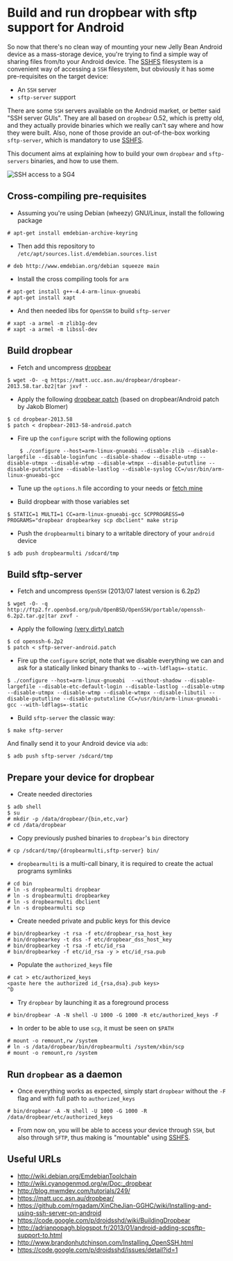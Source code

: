 Build and run dropbear with sftp support for Android
====================================================

So now that there's no clean way of mounting your new Jelly Bean Android device as a mass-storage device, you're trying to find a simple way of sharing files from/to your Android device. The [SSHFS][1] filesystem is a convenient way of accessing a `SSH` filesystem, but obviously it has some pre-requisites on the target device:

* An `SSH` server
* `sftp-server` support

There are some `SSH` servers available on the Android market, or better said "SSH server GUIs". They are all based on `dropbear` 0.52, which is pretty old, and  they actually provide binaries which we really can't say where and how they were built. Also, none of those provide an out-of-the-box working `sftp-server`, which is mandatory to use [SSHFS][1].

This document aims at explaining how to build your own `dropbear` and `sftp-servers` binaries, and how to use them.

![SSH access to a SG4](https://raw.github.com/iMilnb/docs/master/images/dropsftp.png)

Cross-compiling pre-requisites
------------------------------

* Assuming you're using Debian (wheezy) GNU/Linux, install the following package

```
# apt-get install emdebian-archive-keyring
```

* Then add this repository to `/etc/apt/sources.list.d/emdebian.sources.list`

```
# deb http://www.emdebian.org/debian squeeze main
```

* Install the cross compiling tools for `arm`

```
# apt-get install g++-4.4-arm-linux-gnueabi
# apt-get install xapt
```

* And then needed libs for `OpenSSH` to build `sftp-server`

```
# xapt -a armel -m zlib1g-dev
# xapt -a armel -m libssl-dev
```

Build dropbear
--------------

* Fetch and uncompress [dropbear][2]

```
$ wget -O- -q https://matt.ucc.asn.au/dropbear/dropbear-2013.58.tar.bz2|tar jxvf -
```

* Apply the following [dropbear patch][3] (based on dropbear/Android patch by Jakob Blomer)

```
$ cd dropbear-2013.58
$ patch < dropbear-2013-58-android.patch
```

* Fire up the `configure` script with the following options

```
	$ ./configure --host=arm-linux-gnueabi --disable-zlib --disable-largefile --disable-loginfunc --disable-shadow --disable-utmp --disable-utmpx --disable-wtmp --disable-wtmpx --disable-pututline --disable-pututxline --disable-lastlog --disable-syslog CC=/usr/bin/arm-linux-gnueabi-gcc
```

* Tune up the `options.h` file according to your needs or [fetch mine][4]

* Build dropbear with those variables set

```
$ STATIC=1 MULTI=1 CC=arm-linux-gnueabi-gcc SCPPROGRESS=0 PROGRAMS="dropbear dropbearkey scp dbclient" make strip
```

* Push the `dropbearmulti` binary to a writable directory of your `android` device

```
$ adb push dropbearmulti /sdcard/tmp
```

Build sftp-server
-----------------

* Fetch and uncompress `OpenSSH` (2013/07 latest version is 6.2p2)

```
$ wget -O- -q http://ftp2.fr.openbsd.org/pub/OpenBSD/OpenSSH/portable/openssh-6.2p2.tar.gz|tar zxvf -
```

* Apply the following [(very dirty) patch][5]

```
$ cd openssh-6.2p2
$ patch < sftp-server-android.patch
```

* Fire up the `configure` script, note that we disable everything we can and ask for a statically linked binary thanks to `--with-ldflags=-static`.

```
$ ./configure --host=arm-linux-gnueabi  --without-shadow --disable-largefile --disable-etc-default-login --disable-lastlog --disable-utmp --disable-utmpx --disable-wtmp --disable-wtmpx --disable-libutil --disable-pututline --disable-pututxline CC=/usr/bin/arm-linux-gnueabi-gcc --with-ldflags=-static
```

* Build `sftp-server` the classic way:

```
$ make sftp-server
```

And finally send it to your Android device via `adb`:

```
$ adb push sftp-server /sdcard/tmp
```

Prepare your device for dropbear
--------------------------------

* Create needed directories

```
$ adb shell
$ su
# mkdir -p /data/dropbear/{bin,etc,var}
# cd /data/dropbear
```

* Copy previously pushed binaries to `dropbear`'s `bin` directory

```
# cp /sdcard/tmp/{dropbearmulti,sftp-server} bin/
```

* `dropbearmulti` is a multi-call binary, it is required to create the actual programs symlinks

```
# cd bin
# ln -s dropbearmulti dropbear
# ln -s dropbearmulti dropbearkey
# ln -s dropbearmulti dbclient
# ln -s dropbearmulti scp
```

* Create needed private and public keys for this device

```
# bin/dropbearkey -t rsa -f etc/dropbear_rsa_host_key
# bin/dropbearkey -t dss -f etc/dropbear_dss_host_key
# bin/dropbearkey -t rsa -f etc/id_rsa
# bin/dropbearkey -f etc/id_rsa -y > etc/id_rsa.pub
```

* Populate the `authorized_keys` file

```
# cat > etc/authorized_keys
<paste here the authorized id_{rsa,dsa}.pub keys>
^D
```

* Try `dropbear` by launching it as a foreground process

```
# bin/dropbear -A -N shell -U 1000 -G 1000 -R etc/authorized_keys -F
```

* In order to be able to use `scp`, it must be seen on `$PATH`

```
# mount -o remount,rw /system
# ln -s /data/dropbear/bin/dropbearmulti /system/xbin/scp
# mount -o remount,ro /system
```

Run `dropbear` as a daemon
--------------------------

* Once everything works as expected, simply start `dropbear` without the `-F` flag and with full path to `authorized_keys`

```
# bin/dropbear -A -N shell -U 1000 -G 1000 -R /data/dropbear/etc/authorized_keys
```

* From now on, you will be able to access your device through `SSH`, but also through `SFTP`, thus making is "mountable" using [SSHFS][1].

Useful URLs
-----------

* http://wiki.debian.org/EmdebianToolchain
* http://wiki.cyanogenmod.org/w/Doc:_dropbear
* http://blog.mwmdev.com/tutorials/249/
* https://matt.ucc.asn.au/dropbear/
* https://github.com/rngadam/XinCheJian-GGHC/wiki/Installing-and-using-ssh-server-on-android
* https://code.google.com/p/droidsshd/wiki/BuildingDropbear
* http://adrianpopagh.blogspot.fr/2013/01/android-adding-scpsftp-support-to.html
* http://www.brandonhutchinson.com/Installing_OpenSSH.html
* https://code.google.com/p/droidsshd/issues/detail?id=1

[1]: http://fuse.sourceforge.net/sshfs.html
[2]: https://matt.ucc.asn.au/dropbear/
[3]: patches/dropbear-2013-58-android.patch
[4]: patches/options.h
[5]: patches/openssh-6.2p2-android.patch
